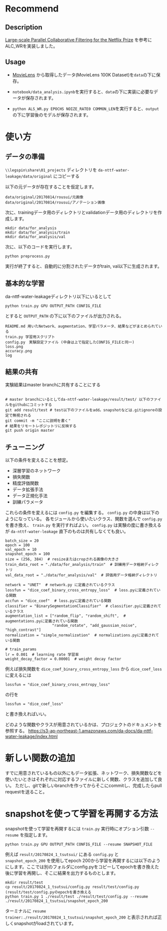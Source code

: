 # Recommend


## Description
<a href="http://www.grappa.univ-lille3.fr/~mary/cours/stats/centrale/reco/paper/MatrixFactorizationALS.pdf">Large-scale Parallel Collaborative Filtering for the Netflix Prize</a>
を参考にALC_WRを実装しました。



## Usage
* <a href="https://grouplens.org/datasets/movielens">MovieLens</a> から取得したデータ(MovieLens 100K Dataset)を`data`の下に保存。


* `notebook/data_analysis.ipynb`を実行すると、`data`の下に実装に必要なデータが保存されます。


* ``` python ALS_WR.py EPOCHS NOIZE_RATE0 COMMON_LEN ```を実行すると、`output`の下に学習後のモデルが保存されます。


# 使い方
## データの準備

`\\legspin\share\01_projects` ディレクトリを
`da-nttf-water-leakage/data/original` にコピーする

以下の元データが存在することを仮定します。
```
data/original/20170814/rousui/元画像
data/original/20170814/rousui/アノテーション画像
```
次に、trainingデータ用のディレクトリとvalidationデータ用のディレクトリを作成します。
```
mkdir data/for_analysis
mkdir data/for_analysis/train
mkdir data/for_analysis/val
```
次に、以下のコードを実行します。
```
python preprocess.py
```
実行が終了すると、自動的に分割されたデータがtrain, val以下に生成されます。


## 基本的な学習
da-nttf-water-leakageディレクトリ以下にいるとして
```
python train.py GPU OUTPUT_PATH CONFIG_FILE
```
とすると `OUTPUT_PATH` の下に以下のファイルが出力される。

```
README.md 用いたNetwork、augmentation、学習パラメータ、結果などがまとめられている
train.py 学習用スクリプト
config.py　実験設定ファイル (中身は上で指定したCONFIG_FILEと同一)
loss.png 
accuracy.png
log
```

## 結果の共有

実験結果はmaster branchに共有することにする

```

# master branchにいるとしてda-nttf-water-leakage/result/test/ 以下のファイルをgithubにコミットする
git add result/test # test以下のファイルをadd。snapshotなどは.gitignoreの設定で無視される
git commit -m "ここに説明を書く"
# 結果をリモートレポジットリに反映する
git push origin master
```

## チューニング
以下の条件を変えることを想定。
* 深層学習のネットワーク 
* 損失関数
* 精度評価関数
* データ拡張手法
* データ正規化手法
* 訓練パラメータ

これらの条件を変えるには `config.py` を編集する。 `config.py` の中身は以下のようになっている。
各モジュールから使いたいクラス、関数を選んで `config.py` を書き換え、 `train.py` を実行すればよい。
`config.py` は実験の度に書き換えるが `da-nttf-water-leakage` 直下のものは共有しなくても良い。
```
batch_size = 20
epoch = 100
val_epoch = 10
snapshot_epoch = 100
size = (256, 384)  # resizeまたはcropされる画像の大きさ
train_data_root = "./data/for_analysis/train"  # 訓練用データ格納ディレクトリ
val_data_root = "./data/for_analysis/val"  # 評価用データ格納ディレクトリ

network = "UNET"  # network.py に定義されているクラス
lossfun = "dice_coef_binary_cross_entropy_loss"  # loss.pyに定義されている関数
accfun = "dice_coef"  # loss.pyに定義されている関数
classifier = "BinarySegmentationClassifier"  # classifier.pyに定義されているクラス
augmentation_list = ["random_flip", "random_shift",  # augmentations.pyに定義されている関数
                     "random_rotate", "add_gaussian_noise", "high_contrast"]
normalization = "simple_normalization"  # normalizations.pyに定義されている関数

# train_params
lr = 0.001  # learning rate 学習率
weight_decay_factor = 0.00001  # weight decay factor
```

例えば損失関数を `dice_coef_binary_cross_entropy_loss` から `dice_coef_loss` に変えるには

```lossfun = "dice_coef_binary_cross_entropy_loss"``` 

の行を

```lossfun = "dice_coef_loss"```

と書き換えればいい。

どのような関数やクラスが用意されているかは、プロジェクトのドキュメントを参照する。
https://s3-ap-northeast-1.amazonaws.com/da-docs/da-nttf-water-leakage/index.html

# 新しい関数の追加
すでに用意されているもの以外にもデータ拡張、ネットワーク、損失関数などを使いたいときはそれぞれに対応するファイルに新しく関数、クラスを追加して良い。
ただし、gitで新しいbranchを作ってからそこにcommitし、完成したらpull requestを送ること。


# snapshotを使って学習を再開する方法

snapshotを使って学習を再開するには `train.py` 実行時にオプション引数 `--resume` を指定します。
```
python train.py GPU OUTPUT_PATH CONFIG_FILE --resume SNAPSHOT_FILE
```
例えば `result/20170824_1_tsutsui/` にある `config.py` と　`snapshot_epoch_200` を使用してepoch 200から学習を再開するには以下のようにします。ここでは別のフォルダにconfig.pyをコピーしてepochを書き換えた後に学習を再開し、そこに結果を出力するものとします。

```
mkdir result/test
cp result/20170824_1_tsutsui/config.py result/test/config.py 
(result/test/config.pyのepochを書き換える
python train.py 1 ./result/test ./result/test/config.py --resume ./result/20170824_1_tsutsui/snapshot_epoch_200 
```
ターミナルに `resume trainer:./result/20170824_1_tsutsui/snapshot_epoch_200` と表示されれば正しくsnapshotがloadされています。
